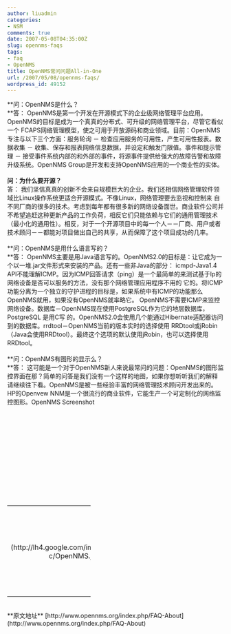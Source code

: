 ```yaml
---
author: liuadmin
categories:
- NSM
comments: true
date: 2007-05-08T04:35:00Z
slug: opennms-faqs
tags:
- faq
- OpenNMS
title: OpenNMS常问问题All-in-One
url: /2007/05/08/opennms-faqs/
wordpress_id: 49152
---
```


**问：OpenNMS是什么？<br />**答： OpenNMS是第一个开发在开源模式下的企业级网络管理平台应用。OpenNMS的目标是成为一个真真的分布式、可升级的网络管理平台，尽管它看似一个 FCAPS网络管理模型，使之可用于开放源码和商业领域。目前：OpenNMS专注与以下三个方面：服务轮询 － 检查应用服务的可用性，产生可用性报表。数据收集 － 收集、保存和报表网络信息数据，并设定和触发门限值。事件和提示管理 － 接受事件系统内部的和外部的事件，将源事件提供给强大的故障告警和故障升级系统。OpenNMS Group是开发和支持OpenNMS应用的一个商业性的实体。<br /><br />**问：为什么要开源？**<br />答： 我们坚信真真的创新不会来自规模巨大的企业。我们还相信网络管理软件领域比Linux操作系统更适合开源模式。不像Linux，网络管理要去监视和控制来 自不同厂商的很多的技术。考虑到每年都有很多新的网络设备面世。商业软件公司并不希望追赶这种更新产品的工作负荷，相反它们只能依赖与它们的通用管理技术 （最小化的通用性）。相反，对于一个开源项目中的每一个人－－厂商、用户或者技术顾问－－都能对项目做出自己的共享，从而保障了这个项目成功的几率。<br /><br />**问：OpenNMS是用什么语言写的？<br />**答： OpenNMS主要是用Java语言写的。OpenNMS2.0的目标是：让它成为一个以一堆.jar文件形式来安装的产品。还有一些非Java的部分： icmpd-Java1.4 API不能理解ICMP。因为ICMP回答请求（ping）是一个最简单的来测试基于Ip的网络设备是否可以服务的方法，没有那个网络管理应用程序不用的 它的。将ICMP功能分离为一个独立的守护进程的目标是，如果系统中有ICMP的功能那么OpenNMS就用，如果没有OpenNMS就率略它。 OpenNMS不需要ICMP来监控网络设备。数据库－OpenNMS现在使用PostgreSQL作为它的地层数据库，PostgreSQL 是用C写 的。OpenNMS2.0会使用几个能通过Hibernate适配器访问到的数据库。rrdtool－OpenNMS当前的版本实时的选择使用 RRDtool或jRobin（Java会使用RRDtool）。最终这个选项的默认使用jRobin，也可以选择使用RRDtool。<br /><br />**问：OpenNMS有图形的显示么？<br />**答： 这可能是一个对于OpenNMS新人来说最常问的问题：OpenNMS的图形监控界面在那？简单的问答是我们没有一个这样的地图，如果你想听听我们的解释 请继续往下看。OpenNMS是被一些经验丰富的网络管理技术顾问开发出来的。HP的Openvew NNM是一个很流行的商业软件，它能生产一个可定制化的网络监控图形。OpenNMS Screenshot<br /><br /><br /><br />

<br /><table style="width: 194px" ><br /><tr ><br />
<td style="height: 194px" align="center" >[![](http://lh4.google.com/image/liuzh66/Rl19YgD97vE/AAAAAAAAAE8/hFVbteNWiR0/s160-c/OpenNMS.jpg)](http://picasaweb.google.com/liuzh66/OpenNMS)
</td><br /></tr><br /><tr ><br />
<td style="text-align: center;font-family: arial,sans-serif;font-size: 11px" >[OpenNMS](http://picasaweb.google.com/liuzh66/OpenNMS)
</td><br /></tr><br /></table><br />**原文地址** [http://www.opennms.org/index.php/FAQ-About](http://www.opennms.org/index.php/FAQ-About)
